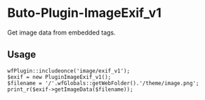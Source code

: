 # Buto-Plugin-ImageExif_v1

Get image data from embedded tags.

## Usage
```
wfPlugin::includeonce('image/exif_v1');
$exif = new PluginImageExif_v1();
$filename = '/'.wfGlobals::getWebFolder().'/theme/image.png';
print_r($exif->getImageData($filename));
```
